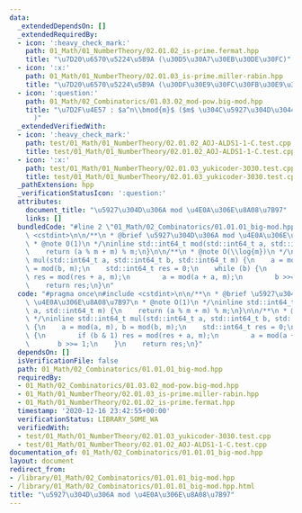 ```yaml
---
data:
  _extendedDependsOn: []
  _extendedRequiredBy:
  - icon: ':heavy_check_mark:'
    path: 01_Math/01_NumberTheory/02.01.02_is-prime.fermat.hpp
    title: "\u7D20\u6570\u5224\u5B9A (\u30D5\u30A7\u30EB\u30DE\u30FC)"
  - icon: ':x:'
    path: 01_Math/01_NumberTheory/02.01.03_is-prime.miller-rabin.hpp
    title: "\u7D20\u6570\u5224\u5B9A (\u30DF\u30E9\u30FC\u30FB\u30E9\u30D3\u30F3)"
  - icon: ':question:'
    path: 01_Math/02_Combinatorics/01.03.02_mod-pow.big-mod.hpp
    title: "\u7D2F\u4E57 : $a^n\\bmod{m}$ ($m$ \u304C\u5927\u304D\u3044\u5834\u5408\
      )"
  _extendedVerifiedWith:
  - icon: ':heavy_check_mark:'
    path: test/01_Math/01_NumberTheory/02.01.02_AOJ-ALDS1-1-C.test.cpp
    title: test/01_Math/01_NumberTheory/02.01.02_AOJ-ALDS1-1-C.test.cpp
  - icon: ':x:'
    path: test/01_Math/01_NumberTheory/02.01.03_yukicoder-3030.test.cpp
    title: test/01_Math/01_NumberTheory/02.01.03_yukicoder-3030.test.cpp
  _pathExtension: hpp
  _verificationStatusIcon: ':question:'
  attributes:
    document_title: "\u5927\u304D\u306A mod \u4E0A\u306E\u8A08\u7B97"
    links: []
  bundledCode: "#line 2 \"01_Math/02_Combinatorics/01.01.01_big-mod.hpp\"\n#include\
    \ <cstdint>\n\n/**\n * @brief \u5927\u304D\u306A mod \u4E0A\u306E\u8A08\u7B97\n\
    \ * @note O(1)\n */\ninline std::int64_t mod(std::int64_t a, std::int64_t m) {\n\
    \    return (a % m + m) % m;\n}\n\n/**\n * @note O(\\log{m})\n */\ninline std::int64_t\
    \ mul(std::int64_t a, std::int64_t b, std::int64_t m) {\n    a = mod(a, m), b\
    \ = mod(b, m);\n    std::int64_t res = 0;\n    while (b) {\n        if (b & 1)\
    \ res = mod(res + a, m);\n        a = mod(a + a, m);\n        b >>= 1;\n    }\n\
    \    return res;\n}\n"
  code: "#pragma once\n#include <cstdint>\n\n/**\n * @brief \u5927\u304D\u306A mod\
    \ \u4E0A\u306E\u8A08\u7B97\n * @note O(1)\n */\ninline std::int64_t mod(std::int64_t\
    \ a, std::int64_t m) {\n    return (a % m + m) % m;\n}\n\n/**\n * @note O(\\log{m})\n\
    \ */\ninline std::int64_t mul(std::int64_t a, std::int64_t b, std::int64_t m)\
    \ {\n    a = mod(a, m), b = mod(b, m);\n    std::int64_t res = 0;\n    while (b)\
    \ {\n        if (b & 1) res = mod(res + a, m);\n        a = mod(a + a, m);\n \
    \       b >>= 1;\n    }\n    return res;\n}"
  dependsOn: []
  isVerificationFile: false
  path: 01_Math/02_Combinatorics/01.01.01_big-mod.hpp
  requiredBy:
  - 01_Math/02_Combinatorics/01.03.02_mod-pow.big-mod.hpp
  - 01_Math/01_NumberTheory/02.01.03_is-prime.miller-rabin.hpp
  - 01_Math/01_NumberTheory/02.01.02_is-prime.fermat.hpp
  timestamp: '2020-12-16 23:42:55+00:00'
  verificationStatus: LIBRARY_SOME_WA
  verifiedWith:
  - test/01_Math/01_NumberTheory/02.01.03_yukicoder-3030.test.cpp
  - test/01_Math/01_NumberTheory/02.01.02_AOJ-ALDS1-1-C.test.cpp
documentation_of: 01_Math/02_Combinatorics/01.01.01_big-mod.hpp
layout: document
redirect_from:
- /library/01_Math/02_Combinatorics/01.01.01_big-mod.hpp
- /library/01_Math/02_Combinatorics/01.01.01_big-mod.hpp.html
title: "\u5927\u304D\u306A mod \u4E0A\u306E\u8A08\u7B97"
---
```

